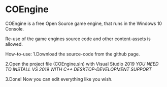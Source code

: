 # COEngine
COEngine is a free Open Source game engine, that runs in the Windows 10 Console.

Re-use of the game engines source code and other content-assets is allowed.

How-to-use:
1.Download the source-code from the github page.

2.Open the project file (COEngine.sln) with Visual Studio 2019
*YOU NEED TO INSTALL VS 2019 WITH C++ DESKTOP-DEVELOPMENT SUPPORT*

3.Done! Now you can edit everything like you wish.

